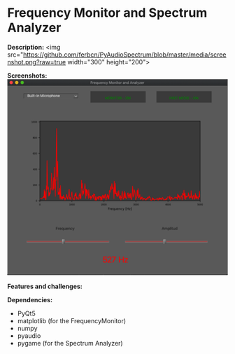 # Frequency Monitor and Spectrum Analyzer

**Description:**
<img src="https://github.com/ferbcn/PyAudioSpectrum/blob/master/media/screenshot.png?raw=true width="300" height="200">

**Screenshots:**
![screenshot](media/screenshot.png)

**Features and challenges:**

**Dependencies:**
- PyQt5
- matplotlib (for the FrequencyMonitor)
- numpy
- pyaudio 
- pygame (for the Spectrum Analyzer)
